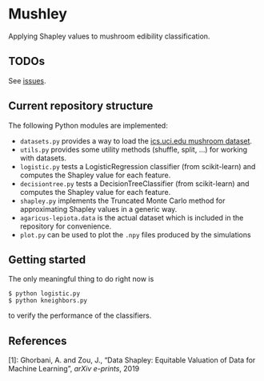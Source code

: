 # Mushley

Applying Shapley values to mushroom edibility classification.

## TODOs
See [issues](https://github.com/gdelazzari/Mushley/issues).

## Current repository structure
The following Python modules are implemented:
- `datasets.py` provides a way to load the [ics.uci.edu mushroom dataset](https://archive.ics.uci.edu/ml/datasets/Mushroom).
- `utils.py` provides some utility methods (shuffle, split, ...) for working with datasets.
- `logistic.py` tests a LogisticRegression classifier (from scikit-learn) and computes the Shapley value for each feature.
- `decisiontree.py` tests a DecisionTreeClassifier (from scikit-learn) and computes the Shapley value for each feature.
- `shapley.py` implements the Truncated Monte Carlo method for approximating Shapley values in a generic way.
- `agaricus-lepiota.data` is the actual dataset which is included in the repository for convenience.
- `plot.py` can be used to plot the `.npy` files produced by the simulations

## Getting started
The only meaningful thing to do right now is

```console
$ python logistic.py
$ python kneighbors.py
```

to verify the performance of the classifiers.

## References
[1]: Ghorbani, A. and Zou, J., “Data Shapley: Equitable Valuation of Data for Machine Learning”, *arXiv e-prints*, 2019
